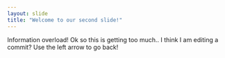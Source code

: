 ```yaml
---
layout: slide
title: "Welcome to our second slide!"
---
```

Information overload! Ok so this is getting too much.. I think I am editing a commit?
Use the left arrow to go back!
